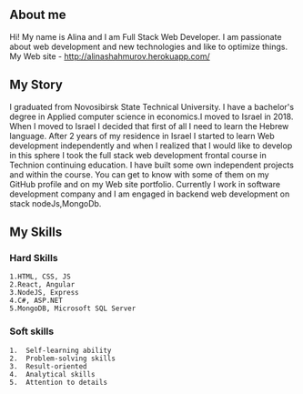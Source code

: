 ## About me ##

Hi! My name is Alina and I am Full Stack Web Developer. I am passionate about web development and new technologies and like to optimize things.  
My Web site - http://alinashahmurov.herokuapp.com/

## My Story ##
I graduated from Novosibirsk State Technical University. I have a bachelor's degree in Applied computer science in economics.I moved to Israel in 2018. When I moved to Israel I decided that first of all I need to learn the Hebrew language. After 2 years of my residence in Israel I started to learn Web development independently and when I realized that I would like to develop in this sphere I took the full stack web development frontal course in Technion continuing education.
I have built some own independent projects and within the course. You can get to know with some of them on my GitHub profile and on my Web site portfolio.
Currently I work in software development company and I am engaged in backend web development on stack nodeJs,MongoDb.

## My Skills ##

### Hard Skills ###
    1.HTML, CSS, JS
    2.React, Angular
    3.NodeJS, Express
    4.C#, ASP.NET
    5.MongoDB, Microsoft SQL Server

### Soft skills ###

    1.  Self-learning ability
    2.  Problem-solving skills
    3.  Result-oriented
    4.  Analytical skills
    5.  Attention to details
